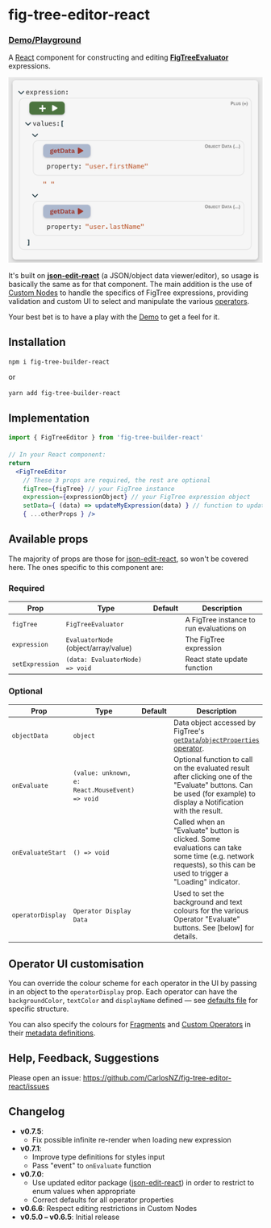 # fig-tree-editor-react

### [Demo/Playground](https://carlosnz.github.io/fig-tree-evaluator/)

A [React](https://github.com/facebook/react) component for constructing and editing [**FigTreeEvaluator**](https://github.com/CarlosNZ/fig-tree-evaluator) expressions.

<img src="images/fig-tree-basic-view.png" width="621" title="Screenshot"/>

It's built on [**json-edit-react**](https://carlosnz.github.io/json-edit-react/) (a JSON/object data viewer/editor), so usage is basically the same as for that component. The main addition is the use of [Custom Nodes](https://github.com/CarlosNZ/json-edit-react?tab=readme-ov-file#custom-nodes) to handle the specifics of FigTree expressions, providing validation and custom UI to select and manipulate the various [operators](https://github.com/CarlosNZ/fig-tree-evaluator?tab=readme-ov-file#operator-reference).

Your best bet is to have a play with the [Demo](https://carlosnz.github.io/fig-tree-evaluator/) to get a feel for it.


## Installation

`npm i fig-tree-builder-react`

or 

`yarn add fig-tree-builder-react`

## Implementation

```jsx
import { FigTreeEditor } from 'fig-tree-builder-react'

// In your React component:
return 
  <FigTreeEditor
    // These 3 props are required, the rest are optional
    figTree={figTree} // your FigTree instance
    expression={expressionObject} // your FigTree expression object
    setData={ (data) => updateMyExpression(data) } // function to update your expression object
    { ...otherProps } />
```

## Available props

The majority of props are those for [json-edit-react](https://carlosnz.github.io/json-edit-react/), so won't be covered here. The ones specific to this component are:

### Required

| Prop            | Type                                     | Default | Description                              |
| --------------- | ---------------------------------------- | ------- | ---------------------------------------- |
| `figTree`       | `FigTreeEvaluator`                       |         | A FigTree instance to run evaluations on |
| `expression`    | `EvaluatorNode`</br>(object/array/value) |         | The FigTree expression                   |
| `setExpression` | `(data: EvaluatorNode) => void`          |         | React state update function              |

### Optional

| Prop              | Type                                            | Default | Description                                                                                                                                                          |
| ----------------- | ----------------------------------------------- | ------- | -------------------------------------------------------------------------------------------------------------------------------------------------------------------- |
| `objectData`      | `object`                                        |         | Data object accessed by FigTree's [`getData`/`objectProperties` operator](https://github.com/CarlosNZ/fig-tree-evaluator?tab=readme-ov-file#object_properties).      |  |
| `onEvaluate`      | `(value: unknown, e: React.MouseEvent) => void` |         | Optional function to call on the evaluated result after clicking one of the "Evaluate" buttons. Can be used (for example) to display a Notification with the result. |
| `onEvaluateStart` | `() => void`                                    |         | Called when an "Evaluate" button is clicked. Some evaluations can take some time (e.g. network requests), so this can be used to trigger a "Loading" indicator.      |
| `operatorDisplay` | `Operator Display Data`                         |         | Used to set the background and text colours for the various Operator "Evaluate" buttons. See [below] for details.                                                    |  |


## Operator UI customisation

You can override the colour scheme for each operator in the UI by passing in an object to the `operatorDisplay` prop. Each operator can have the `backgroundColor`, `textColor` and `displayName` defined — see [defaults file](https://github.com/CarlosNZ/fig-tree-editor-react/blob/main/src/operatorDisplay.ts) for specific structure.

You can also specify the colours for [Fragments](https://github.com/CarlosNZ/fig-tree-evaluator?tab=readme-ov-file#fragments) and [Custom Operators](https://github.com/CarlosNZ/fig-tree-evaluator?tab=readme-ov-file#custom-operators) in their [metadata definitions](https://github.com/CarlosNZ/fig-tree-evaluator?tab=readme-ov-file#metadata).

## Help, Feedback, Suggestions

Please open an issue: https://github.com/CarlosNZ/fig-tree-editor-react/issues


## Changelog

- **v0.7.5**:
  - Fix possible infinite re-render when loading new expression
- **v0.7.1**:
  - Improve type definitions for styles input
  - Pass "event" to `onEvaluate` function
- **v0.7.0**:
  - Use updated editor package ([json-edit-react](https://carlosnz.github.io/json-edit-react/)) in order to restrict to enum values when appropriate
  - Correct defaults for all operator properties
- **v0.6.6**: Respect editing restrictions in Custom Nodes
- **v0.5.0 – v0.6.5**: Initial release
